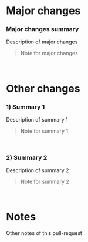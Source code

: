 # Major changes
### Major changes summary
Description of major changes
> Note for major changes
<br>

# Other changes
### 1) Summary 1
Description of summary 1
> Note for summary 1
<br>

### 2) Summary 2
Description of summary 2
> Note for summary 2
<br>

# Notes
Other notes of this pull-request
